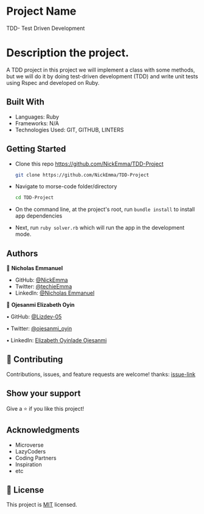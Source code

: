 # Project Name

TDD- Test Driven Development

# Description the project.

A TDD project in this project we will implement a class with some methods, but we will do it by doing test-driven development (TDD) and write unit tests using Rspec and developed on Ruby.

## Built With

- Languages: Ruby
- Frameworks: N/A
- Technologies Used: GIT, GITHUB, LINTERS

## Getting Started

- Clone this repo <https://github.com/NickEmma/TDD-Project>

  ```bash
  git clone https://github.com/NickEmma/TDD-Project
  ```

- Navigate to morse-code folder/directory

  ```bash
  cd TDD-Project
  ```

- On the command line, at the project's root, run `bundle install` to install app dependencies

- Next, run `ruby solver.rb` which will run the app in the development mode.

## Authors

👤 **Nicholas Emmanuel**

- GitHub: [@NickEmma](https://github.com/NickEmma)
- Twitter: [@techieEmma](https://twitter.com/techieEmma)
- LinkedIn: [@Nicholas Emmanuel](https://www.linkedin.com/in/techieemma/)

👤 **Ojesanmi Elizabeth Oyin**

• GitHub: [@Lizdev-05](https://github.com/Lizdev-05)

• Twitter: [@ojesanmi_oyin](https://twitter.com/ojesanmi_oyin)

• LinkedIn: [Elizabeth Oyinlade Ojesanmi](https://www.linkedin.com/in/elizabeth-oyinlade-ojesanmi-0702aa16a)

## 🤝 Contributing

Contributions, issues, and feature requests are welcome!
thanks: [issue-link](https://github.com/NickEmma/TDD-Project/issues)

## Show your support

Give a ⭐️ if you like this project!

## Acknowledgments

- Microverse
- LazyCoders
- Coding Partners
- Inspiration
- etc

## 📝 License

This project is [MIT](./LICENSE) licensed.
